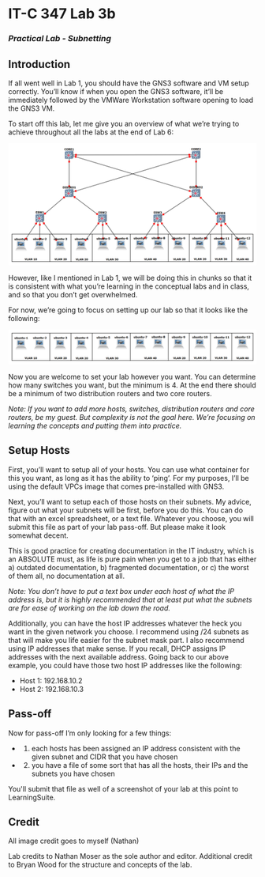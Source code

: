 # IT-C 347 Lab 3b
### *Practical Lab - Subnetting*
## Introduction

If all went well in Lab 1, you should have the GNS3 software and VM setup correctly. You’ll know if when you open the GNS3 software, it’ll be immediately followed by the VMWare Workstation software opening to load the GNS3 VM.

To start off this lab, let me give you an overview of what we’re trying to achieve throughout all the labs at the end of Lab 6:

![Completed Lab 6](/assets/images/lab3b/completed-lab.png "Completed Lab 6")
 
However, like I mentioned in Lab 1, we will be doing this in chunks so that it is consistent with what you’re learning in the conceptual labs and in class, and so that you don’t get overwhelmed. 

For now, we’re going to focus on setting up our lab so that it looks like the following:

![Starter Lab 3](/assets/images/lab3b/starter-lab.png "Starter Lab 3")
 
Now you are welcome to set your lab however you want. You can determine how many switches you want, but the minimum is 4. At the end there should be a minimum of two distribution routers and two core routers. 

*Note: If you want to add more hosts, switches, distribution routers and core routers, be my guest. But complexity is not the goal here. We’re focusing on learning the concepts and putting them into practice.*

## Setup Hosts

First, you’ll want to setup all of your hosts. You can use what container for this you want, as long as it has the ability to ‘ping’. For my purposes, I’ll be using the default VPCs image that comes pre-installed with GNS3.

Next, you’ll want to setup each of those hosts on their subnets. My advice, figure out what your subnets will be first, before you do this. You can do that with an excel spreadsheet, or a text file. Whatever you choose, you will submit this file as part of your lab pass-off. But please make it look somewhat decent.

This is good practice for creating documentation in the IT industry, which is an ABSOLUTE must, as life is pure pain when you get to a job that has either a) outdated documentation, b) fragmented documentation, or c) the worst of them all, no documentation at all.

*Note: You don’t have to put a text box under each host of what the IP address is, but it is highly recommended that at least put what the subnets are for ease of working on the lab down the road.* 

Additionally, you can have the host IP addresses whatever the heck you want in the given network you choose. I recommend using /24 subnets as that will make you life easier for the subnet mask part. I also recommend using IP addresses that make sense. If you recall, DHCP assigns IP addresses with the next available address. Going back to our above example, you could have those two host IP addresses like the following:

-	Host 1: 192.168.10.2
-	Host 2: 192.168.10.3

## Pass-off

Now for pass-off I’m only looking for a few things:

-	1) each hosts has been assigned an IP address consistent with the given subnet and CIDR that you have chosen
-	2) you have a file of some sort that has all the hosts, their IPs and the subnets you have chosen

You'll submit that file as well of a screenshot of your lab at this point to LearningSuite.

## Credit

All image credit goes to myself (Nathan)

Lab credits to Nathan Moser as the sole author and editor. Additional credit to Bryan Wood for the structure and concepts of the lab.
